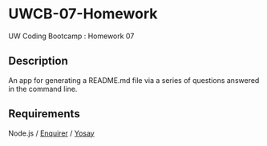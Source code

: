 # UWCB-07-Homework
UW Coding Bootcamp : Homework 07

## Description
An app for generating a README.md file via a series of questions answered in the command line.

## Requirements
Node.js / <a href="https://github.com/enquirer/enquirer">Enquirer</a> / <a href="https://github.com/yeoman/yosay">Yosay</a>